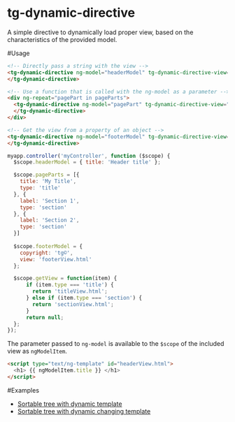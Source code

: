 tg-dynamic-directive
====================

A simple directive to dynamically load proper view, based on the characteristics of the provided model.

#Usage

```html
<!-- Directly pass a string with the view -->
<tg-dynamic-directive ng-model="headerModel" tg-dynamic-directive-view="'headerView.html'">
</tg-dynamic-directive>

<!-- Use a function that is called with the ng-model as a parameter -->
<div ng-repeat="pagePart in pageParts">
  <tg-dynamic-directive ng-model="pagePart" tg-dynamic-directive-view="getView">
  </tg-dynamic-directive>
</div>

<!-- Get the view from a property of an object -->
<tg-dynamic-directive ng-model="footerModel" tg-dynamic-directive-view="footerModel.view">
</tg-dynamic-directive>
```

```js
myapp.controller('myController', function ($scope) {
  $scope.headerModel = { title: 'Header title' };

  $scope.pageParts = [{
    title: 'My Title',
    type: 'title'
  }, {
    label: 'Section 1',
    type: 'section'
  }, {
    label: 'Section 2',
    type: 'section'
  }]
  
  $scope.footerModel = {
    copyright: 'tg©',
    view: 'footerView.html'
  };

  $scope.getView = function(item) {
      if (item.type === 'title') {
        return 'titleView.html';
      } else if (item.type === 'section') {
        return 'sectionView.html';
      }
      return null;
  };
});
```

The parameter passed to `ng-model` is available to the `$scope` of the included view as `ngModelItem`.
```html
<script type="text/ng-template" id="headerView.html">
  <h1> {{ ngModelItem.title }} </h1>
</script>
```

#Examples

* [Sortable tree with dynamic template](http://codepen.io/thgreasi/pen/uyHFC)
* [Sortable tree with dynamic changing template](http://codepen.io/thgreasi/pen/emBJQL)
